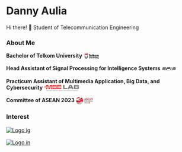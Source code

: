 # Danny Aulia

Hi there! 👋
Student of Telecommunication Engineering

### About Me

**Bachelor of Telkom University <img src="assets/img\Logo TelU.png" height="20em" align="center" alt="Logo TelU" title="Logo Telkom University"/>**


**Head Assistant of Signal Processing for Intelligence Systems <img src="assets/img\Logo SPIS.png" height="20em" align="center" alt="Logo SPIS" title="Logo SPIS"/>**


**Practicum Assistant of Multimedia Application, Big Data, and Cybersecurity <img src="assets/img\Logo MBC.png" height="20em" align="center" alt="Logo MBC" title="Logo MBC"/>**


**Committee of ASEAN 2023 <img src="assets/img\ASEAN Indonesia 2023 Logo.png" height="20em" align="center" alt="Logo ASEAN Indonesia 2023" title="Logo Asean Indonesia 2023"/>**


### Interest


[<img src="assets\instagram.webp" height="60em" align="center" alt="Logo ig" title="Go Follow!"/>](https://www.instagram.com/dannyauliaa/)


[<img src="assets\linkedin.webp" height="60em" align="center" alt="Logo in" title="Let's Connect!"/>](https://www.linkedin.com/in/danny-aulia/)

<!--
**dannyauliaa/dannyauliaa** is a ✨ _special_ ✨ repository because its `README.md` (this file) appears on your GitHub profile.

Here are some ideas to get you started:

# 🔭 I’m currently working on myself it
- 🌱 I’m currently learning ...
- 👯 I’m looking to collaborate on ...
- 🤔 I’m looking for help with ...
- 💬 Ask me about ...
- 📫 How to reach me: ...
- 😄 Pronouns: ...
- ⚡ Fun fact: ...
-->
